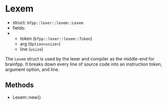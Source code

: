 # Lexem
- struct: `bfpp::lexer::lexem::Lexem`
- fields:
-   - token (`bfpp::lexer::lexem::Token`) 
    - arg (`Option<usize>`)
    - line (`usize`)

The `Lexem` struct is used by the lexer and compiler as the middle-end for brainfpp. It 
breaks down every line of source code into an instruction token, argument option, and 
line. 

## Methods
- Lexem::new()